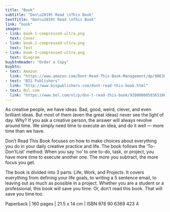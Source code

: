 ```yaml
---
title: "Book"
subtitle: "Don\u2019t Read \nThis Book"
textTitle: "Don\u2019t Read \nThis Book"
link: "book"
images:
- link: book-1-compressed-ultra.png
  text: Cover
- link: book-2-compressed-ultra.png
  text: Text
- link: book-3-compressed-ultra.png
  text: Diagram
buybtnHeader: "Order a Copy"
buybtn:
- text: Amazon
  link: "https://www.amazon.com/Dont-Read-This-Book-Management/dp/9063694237/ref=sr_1_1?ie=UTF8&qid=1475415664&sr=8-1&keywords=donald+roos"
- text: "BIS Publishers"
  link: "http://www.bispublishers.com/dont-read-this-book.html"
- text: Bol.com
  link: "https://www.bol.com/nl/p/don-t-read-this-book/9200000050365106/?suggestionType=typedsearch"
---
```

As creative people, we have ideas. Bad, good, weird, clever, and even brilliant ideas. But most of them (even the great ideas) never see the light of day. Why? If you ask a creative person, the answer will always revolve around time. We simply need time to execute an idea, and do it well — more time than we have.

Don’t Read This Book focuses on how to make choices about everything you do in your daily creative practice and life. The book follows the ‘To-Don’tList’ method: When you say ‘no’ to one to-do, task, or project, you have more time to execute another one. The more you subtract, the more focus you get.

The book is divided into 3 parts: Life, Work, and Projects. It covers everything from defining your life goals, to writing a 5 sentence email, to leaving out as much as possible in a project. Whether you are a student or a professional, this book will save you time. Or, don’t read this book. That will save you time too.

Paperback | 160 pages | 21.5 x 14 cm | ISBN 978 90 6369 423 4 
